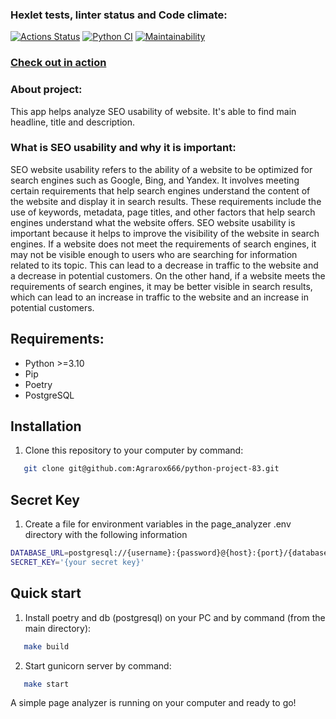 ### Hexlet tests, linter status and Code climate:
[![Actions Status](https://github.com/cyrilmcshow/python-project-83/actions/workflows/hexlet-check.yml/badge.svg)](https://github.com/cyrilmcshow/python-project-83/actions)
[![Python CI](https://github.com/cyrilmcshow/python-project-83/actions/workflows/linter.yml/badge.svg)](https://github.com/cyrilmcshow/python-project-83/actions/workflows/linter.yml)
[![Maintainability](https://api.codeclimate.com/v1/badges/7b4dc61e32009f10cf8d/maintainability)](https://codeclimate.com/github/cyrilmcshow/python-project-83/maintainability)

### [Check out in action](https://page-analyzer-79z7.onrender.com)

### About project:
This app helps analyze SEO usability of website. It's able to find main headline, title and description.

### What is SEO usability and why it is important:
SEO website usability refers to the ability of a website to be optimized for search engines such as Google, Bing, and Yandex. It involves meeting certain requirements that help search engines understand the content of the website and display it in search results. These requirements include the use of keywords, metadata, page titles, and other factors that help search engines understand what the website offers. SEO website usability is important because it helps to improve the visibility of the website in search engines. If a website does not meet the requirements of search engines, it may not be visible enough to users who are searching for information related to its topic. This can lead to a decrease in traffic to the website and a decrease in potential customers. On the other hand, if a website meets the requirements of search engines, it may be better visible in search results, which can lead to an increase in traffic to the website and an increase in potential customers.

## Requirements:
- Python >=3.10
- Pip
- Poetry
- PostgreSQL

## Installation
1. Clone this repository to your computer by command:
```sh
   git clone git@github.com:Agrarox666/python-project-83.git
```

## Secret Key
1. Create a file for environment variables in the page_analyzer .env directory with the following information
```bash
DATABASE_URL=postgresql://{username}:{password}@{host}:{port}/{databasename}  
SECRET_KEY='{your secret key}'
```

## Quick start
1. Install poetry and db (postgresql) on your PC and by command (from the main directory):
```sh
   make build
```
2. Start gunicorn server by command:
```sh
   make start
```
A simple page analyzer is running on your computer and ready to go!
